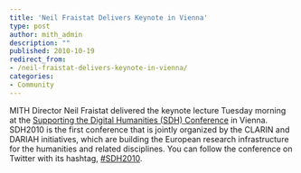 ```yaml
---
title: 'Neil Fraistat Delivers Keynote in Vienna'
type: post
author: mith_admin
description: ""
published: 2010-10-19
redirect_from: 
- /neil-fraistat-delivers-keynote-in-vienna/
categories:
- Community
---
```

MITH Director Neil Fraistat delivered the keynote lecture Tuesday morning at the [Supporting the Digital Humanities (SDH) Conference](http://ztwweb.trans.univie.ac.at/sdh2010/index.php?q=75) in Vienna. SDH2010 is the first conference that is jointly organized by the CLARIN and DARIAH initiatives, which are building the European research infrastructure for the humanities and related disciplines. You can follow the conference on Twitter with its hashtag, [#SDH2010](http://twitter.com/search?q=%23sdh10).
